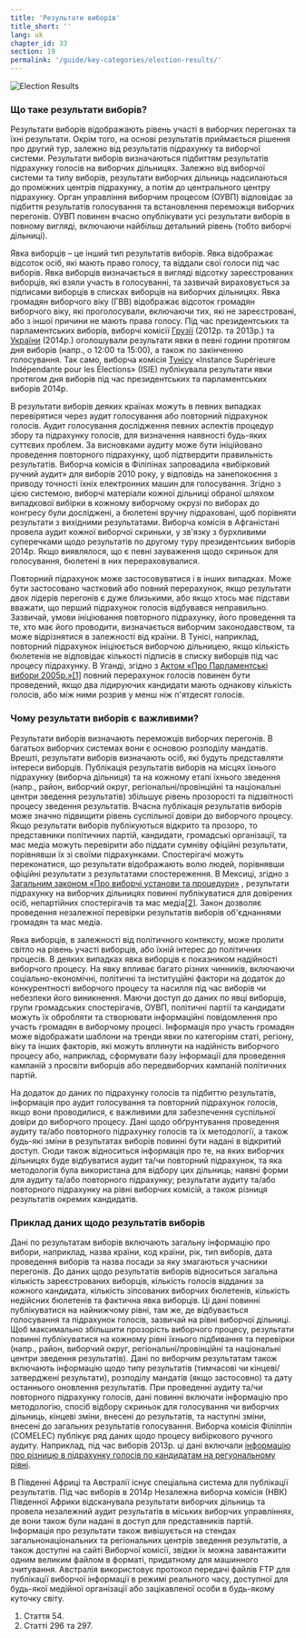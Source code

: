 ```yaml
---
title: 'Результати виборів'
title_short: ''
lang: uk
chapter_id: 33
section: 19
permalink: '/guide/key-categories/election-results/'
---
```


![Election Results](/images/inventory/categories/election-results-official-final.png)

### Що таке результати виборів?

Результати виборів відображають рівень участі в виборчих перегонах та їхні результати. Окрім того, на основі результатів приймається рішення про другий тур, залежно від результатів підрахунку та виборчої системи. Результати виборів визначаються підбиттям результатів підрахунку голосів на виборчих дільницях. Залежно від виборчої системи та типу виборів, результати виборчих дільниць надсилаються до проміжних центрів підрахунку, а потім до центрального центру підрахунку. Орган управління виборчим процесом (ОУВП) відповідає за підбиття результатів голосування та встановлення переможця виборчих перегонів. ОУВП повинен вчасно опублікувати усі результати виборів в повному вигляді, включаючи найбільш детальний рівень (тобто виборчі дільниці).

Явка виборців – це інший тип результатів виборів. Явка відображає відсоток осіб, які мають право голосу, та віддали свої голоси під час виборів. Явка виборців визначається в вигляді відсотку зареєстрованих виборців, які взяли участь в голосуванні, та зазвичай вираховується за підписами виборців в списках виборців на виборчих дільницях. Явка громадян виборчого віку (ГВВ) відображає відсоток громадян виборчого віку, які проголосували, включаючи тих, які не зареєстровані, або з іншої причини не мають права голосу. Під час президентських та парламентських виборів, виборчі комісії [Грузії](http://cesko02-01.itdc.ge/uk/mediisatvis-4-ge/pres-relizebi-13-ge/informacia-kenchisyris-mimdinareobis-da-amomrchevelta-aqtivobis-shesaxeb-1200-st-is-mdgomareobit.page) (2012р. та 2013р.) та [України](http://www.cvk.gov.ua/pls/vp2014/WP063?pt00_t001f01=702&PT001F01=702) (2014р.) оголошували результати явки в певні години протягом дня виборів (напр., о 12:00 та 15:00), а також по закінченню голосування. Так само, виборча комісія [Тунісу](http://www.isie.tn/ar/communiques-ar/%D8%A7%D9%84%D8%B1%D8%A6%D8%A7%D8%B3%D9%8A%D8%A9-%D9%86%D8%B3%D8%A8%D8%A9-%D9%85%D8%B4%D8%A7%D8%B1%D9%83%D8%A9-%D8%A8%D9%84%D8%BA%D8%AA-53-7/) «Instance Supérieure Indépendante pour les Élections» (ISIE) публікувала результати явки протягом дня виборів під час президентських та парламентських виборів 2014р.

В результати виборів деяких країнах можуть в певних випадках перевірятися через аудит голосування або повторний підрахунок голосів. Аудит голосування дослідження певних аспектів процедур збору та підрахунку голосів, для визначення наявності будь-яких суттєвих проблем. За висновками аудиту може бути ініційовано проведення повторного підрахунку, щоб підтвердити правильність результатів. Виборча комісія в Філіпінах запровадила «вибірковий ручний аудит» для виборів 2010 року, у відповідь на занепокоєння з приводу точності їхніх електронних машин для голосування. Згідно з цією системою, виборчі матеріали кожної дільниці обраної шляхом випадкової вибірки в кожному виборчому окрузі по виборах до конгресу були досліджені, а бюлетені вручну підраховані, щоб порівняти результати з вихідними результатами. Виборча комісія в Афганістані провела аудит кожної виборчої скриньки, у зв'язку з бурхливими суперечками щодо результатів по другому туру президентських виборів 2014р. Якщо виявлялося, що є певні зауваження щодо скриньок для голосування, бюлетені в них перераховувалися.

Повторний підрахунок може застосовуватися і в інших випадках. Може бути застосовано частковий або повний перерахунок, якщо результати двох лідерів перегонів є дуже близькими, або якщо хтось має підстави вважати, що перший підрахунок голосів відбувався неправильно. Зазвичай, умови ініціювання повторного підрахунку, його проведення та те, хто має його проводити, визначається виборчим законодавством, та може відрізнятися в залежності від країни. В Тунісі, наприклад, повторний підрахунок ініціюється виборчою дільницею, якщо кількість бюлетенів не відповідає кількості підписів в списку виборців під час процесу підрахунку. В Уганді, згідно з [Актом «Про Парламентські вибори 2005р.»](http://aceproject.org/ero-en/regions/africa/UG/uganda-parliamentary-elections-act-2005/)[\[1\]](#footnote-1) повний перерахунок голосів повинен бути проведений, якщо два лідируючих кандидати мають однакову кількість голосів, або між ними розрив у менш ніж п'ятдесят голосів.

### Чому результати виборів є важливими?

Результати виборів визначають переможців виборчих перегонів. В багатьох виборчих системах вони є основою розподілу мандатів. Врешті, результати виборів визначають осіб, які будуть представляти інтереси виборців. Публікація результатів виборів на місцях їхнього підрахунку (виборча дільниця) та на кожному етапі їхнього зведення (напр., район, виборчий округ, регіональні/провінційні та національні центри зведення результатів) збільшує рівень прозорості та підзвітності процесу зведення результатів. Вчасна публікація результатів виборів може значно підвищити рівень суспільної довіри до виборчого процесу. Якщо результати виборів публікуються відкрито та прозоро, то представники політичних партій, кандидати, громадські організації, та мас медіа можуть перевірити або піддати сумніву офіційні результати, порівнявши їх зі своїми підрахунками. Спостерігачі можуть переконатися, що результати відображають волю людей, порівнявши офіційні результати з результатами спостереження. В Мексиці, згідно з [Загальним законом «Про виборчі установи та процедури»](http://portales.te.gob.mx/ccje/sites/default/files/GENERAL%20LAW%20ON%20ELECTORAL%20INSTITUTIONS%20AND%20PROCEDURES.pdf) , результати підрахунку на виборчих дільницях повинні публікуватися для довірених осіб, непартійних спостерігачів та мас медіа[\[2\]](#footnote-2). Закон дозволяє проведення незалежної перевірки результатів виборів об'єднаннями громадян та мас медіа.

Явка виборців, в залежності від політичного контексту, може пролити світло на рівень участі виборців, або їхній інтерес до політичних процесів. В деяких випадках явка виборців є показником надійності виборчого процесу. На явку впливає багато різних чинників, включаючи соціально-економічні, політичні та інституційні фактори на додаток до конкурентності виборчого процесу та насилля під час виборів чи небезпеки його виникнення. Маючи доступ до даних по явці виборців, групи громадських спостерігачів, ОУВП, політичні партії та кандидати можуть їх обробляти та створювати інформаційні повідомлення про участь громадян в виборчому процесі. Інформація про участь громадян може відображати шаблони на тренди явки по категоріям статі, регіону, віку та інших факторів, які можуть вплинути на надійність виборчого процесу або, наприклад, сформувати базу інформації для проведення кампаній з просвіти виборців або передвиборчих кампаній політичних партій.

На додаток до даних по підрахунку голосів та підбиттю результатів, інформація про аудит голосування та повторний підрахунок голосів, якщо вони проводилися, є важливими для забезпечення суспільної довіри до виборчого процесу. Дані щодо обґрунтування проведення аудиту та/або повторного підрахунку голосів та їх методології, а також будь-які зміни в результатах виборів повинні бути надані в відкритий доступ. Сюди також відноситься інформація про те, на яких виборчих дільницях буде відбуватися аудит та/чи повторний підрахунок, та яка методологія була використана для відбору цих дільниць; наявні форми для аудиту та/або повторного підрахунку; результати аудиту та/або повторного підрахунку на рівні виборчих комісій, а також різниця результатів окремих кандидатів.

### Приклад даних щодо результатів виборів

Дані по результатам виборів включають загальну інформацію про вибори, наприклад, назва країни, код країни, рік, тип виборів, дата проведення виборів та назва посади за яку змагаються учасники перегонів. До даних щодо результатів виборів відноситься загальна кількість зареєстрованих виборців, кількість голосів відданих за кожного кандидата, кількість зіпсованих виборчих бюлетенів, кількість недійсних бюлетенів та фактична явка виборців. Ці дані повинні публікуватися на найнижчому рівні, там же, де відбувається голосування та підрахунок голосів, зазвичай на рівні виборчої дільниці. Щоб максимально збільшити прозорість виборчого процесу, результати повинні публікуватися на кожному рівні їхнього підбивання та перевірки (напр., район, виборчий округ, регіональні/провінційні та національні центри зведення результатів). Дані по виборчим результатам також включають інформацію щодо типу результатів (тимчасові чи кінцеві/затверджені результати), розподілу мандатів (якщо застосовно) та дату останнього оновлення результатів. При проведенні аудиту та/чи повторного підрахунку голосів, дані повинні включати інформацію про методологію, спосіб відбору скриньок для голосування чи виборчих дільниць, кінцеві зміни, внесені до результатів, та наступні зміни, внесені до загальних результатів голосування. Виборча комісія Філіппін (COMELEC) публікує ряд даних щодо процесу вибіркового ручного аудиту. Наприклад, під час виборів 2013р. ці дані включали [інформацію про різницю в підрахунку голосів по кандидатам на регуональному рівні](http://www.comelec.gov.ph/?r=Archives/RegularElections/2013NLE/RandomManualAudit/RandomManualAuditReport2013/RMAVarianceSummReport).

В Південні Африці та Австралії існує спеціальна система для публікації результатів. Під час виборів в 2014р Незалежна виборча комісія (НВК) Південної Африки відсканувала результати виборчих дільниць та провела незалежний аудит результатів в міських виборчих управліннях, де вони також були надані в доступ для представників партій. Інформація про результати також вивішується на стендах загальнонаціональних та регіональних центрів зведення результатів, а також доступні на сайті Виборчої комісії, звідки їх можна завантажити одним великим файлом в форматі, придатному для машинного зчитування. Австралія використовує протокол передачі файлів FTP для публікації виборчої інформації в режимі реального часу, доступної для будь-якої медійної організації або зацікавленої особи в будь-якому куточку світу.

1.  [](#reference-1)Стаття 54.
2.  [](#reference-2)Статті 296 та 297.
